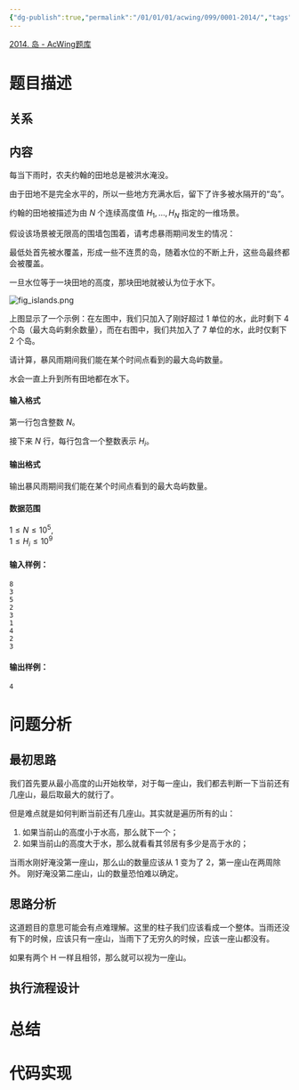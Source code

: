 ```yaml
---
{"dg-publish":true,"permalink":"/01/01/01/acwing/099/0001-2014/","tags":["blog","离散化","差分","acwing","sorting"]}
---
```


[2014. 岛 - AcWing题库](https://www.acwing.com/problem/content/2016/)
# 题目描述
## 关系

## 内容
每当下雨时，农夫约翰的田地总是被洪水淹没。

由于田地不是完全水平的，所以一些地方充满水后，留下了许多被水隔开的“岛”。

约翰的田地被描述为由 $N$ 个连续高度值 $H_1,…,H_N$ 指定的一维场景。

假设该场景被无限高的围墙包围着，请考虑暴雨期间发生的情况：

最低处首先被水覆盖，形成一些不连贯的岛，随着水位的不断上升，这些岛最终都会被覆盖。

一旦水位等于一块田地的高度，那块田地就被认为位于水下。

![fig_islands.png](https://cdn.acwing.com/media/article/image/2020/06/24/19_8c986a0cb5-fig_islands.png)

上图显示了一个示例：在左图中，我们只加入了刚好超过 $1$ 单位的水，此时剩下 $4$ 个岛（最大岛屿剩余数量），而在右图中，我们共加入了 $7$ 单位的水，此时仅剩下 $2$ 个岛。

请计算，暴风雨期间我们能在某个时间点看到的最大岛屿数量。

水会一直上升到所有田地都在水下。

#### 输入格式

第一行包含整数 $N$。

接下来 $N$ 行，每行包含一个整数表示 $H_i$。

#### 输出格式

输出暴风雨期间我们能在某个时间点看到的最大岛屿数量。

#### 数据范围

$1 \le N \le 10^5$,  
$1 \le H_i \le 10^9$

#### 输入样例：

```
8
3
5
2
3
1
4
2
3
```

#### 输出样例：

```
4
```
# 问题分析
## 最初思路
我们首先要从最小高度的山开始枚举，对于每一座山，我们都去判断一下当前还有几座山，最后取最大的就行了。

但是难点就是如何判断当前还有几座山。其实就是遍历所有的山：
 1. 如果当前山的高度小于水高，那么就下一个；
 2. 如果当前山的高度大于水，那么就看看其邻居有多少是高于水的；

当雨水刚好淹没第一座山，那么山的数量应该从 1 变为了 2，第一座山在两周除外。
刚好淹没第二座山，山的数量恐怕难以确定。

## 思路分析
这道题目的意思可能会有点难理解。这里的柱子我们应该看成一个整体。当雨还没有下的时候，应该只有一座山，当雨下了无穷久的时候，应该一座山都没有。

如果有两个 H 一样且相邻，那么就可以视为一座山。
## 执行流程设计

# 总结

# 代码实现
```

```